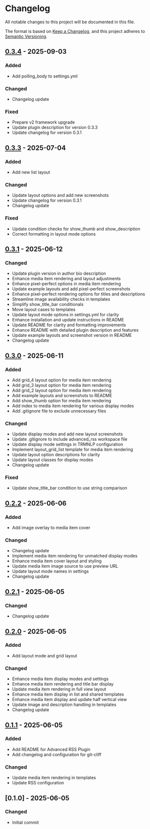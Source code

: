 # Changelog

All notable changes to this project will be documented in this file.

The format is based on [Keep a Changelog](https://keepachangelog.com/en/1.0.0/),
and this project adheres to [Semantic Versioning](https://semver.org/spec/v2.0.0.html).

## [0.3.4] - 2025-09-03

### Added

- Add polling_body to settings.yml

### Changed

- Changelog update

### Fixed

- Prepare v2 framework upgrade
- Update plugin description for version 0.3.3
- Update changelog for version 0.3.1

## [0.3.3] - 2025-07-04

### Added

- Add new list layout

### Changed

- Update layout options and add new screenshots
- Update changelog for version 0.3.1
- Changelog update

### Fixed

- Update condition checks for show_thumb and show_description
- Correct formatting in layout mode options

## [0.3.1] - 2025-06-12

### Changed

- Update plugin version in author bio description
- Enhance media item rendering and layout adjustments
- Enhance pixel-perfect options in media item rendering
- Update example layouts and add pixel-perfect screenshots
- Enhance pixel-perfect rendering options for titles and descriptions
- Streamline image availability checks in templates
- Simplify show_title_bar conditionals
- Move layout cases to templates
- Update layout mode options in settings.yml for clarity
- Enhance installation and update instructions in README
- Update README for clarity and formatting improvements
- Enhance README with detailed plugin description and features
- Update example layouts and screenshot version in README
- Changelog update

## [0.3.0] - 2025-06-11

### Added

- Add grid_4 layout option for media item rendering
- Add grid_3 layout option for media item rendering
- Add grid_2 layout option for media item rendering
- Add example layouts and screenshots to README
- Add show_thumb option for media item rendering
- Add index to media item rendering for various display modes
- Add .gitignore file to exclude unnecessary files

### Changed

- Update display modes and add new layout screenshots
- Update .gitignore to include advanced_rss workspace file
- Update display mode settings in TRMNLP configuration
- Implement layout_grid_list template for media item rendering
- Update layout option descriptions for clarity
- Update layout classes for display modes
- Changelog update

### Fixed

- Update show_title_bar condition to use string comparison

## [0.2.2] - 2025-06-06

### Added

- Add image overlay to media item cover

### Changed

- Changelog update
- Implement media item rendering for unmatched display modes
- Enhance media item cover layout and styling
- Update media item image source to use preview URL
- Update layout mode names in settings
- Changelog update

## [0.2.1] - 2025-06-05

### Changed

- Changelog update

## [0.2.0] - 2025-06-05

### Added

- Add layout mode and grid layout

### Changed

- Enhance media item display modes and settings
- Enhance media item rendering and title bar display
- Update media item rendering in full view layout
- Enhance media item display in list and shared templates
- Enhance media item display and update half vertical view
- Update image and description handling in templates
- Changelog update

## [0.1.1] - 2025-06-05

### Added

- Add README for Advanced RSS Plugin
- Add changelog and configuration for git-cliff

### Changed

- Update media item rendering in templates
- Update RSS configuration

## [0.1.0] - 2025-06-05

### Changed

- Initial commit

[0.3.4]: https://github.com/heroheman/trmnl_advanced_rss/compare/v0.3.3..v0.3.4
[0.3.3]: https://github.com/heroheman/trmnl_advanced_rss/compare/v0.3.1..v0.3.3
[0.3.1]: https://github.com/heroheman/trmnl_advanced_rss/compare/v0.3.0..v0.3.1
[0.3.0]: https://github.com/heroheman/trmnl_advanced_rss/compare/v0.2.2..v0.3.0
[0.2.2]: https://github.com/heroheman/trmnl_advanced_rss/compare/v0.2.1..v0.2.2
[0.2.1]: https://github.com/heroheman/trmnl_advanced_rss/compare/v0.2.0..v0.2.1
[0.2.0]: https://github.com/heroheman/trmnl_advanced_rss/compare/v0.1.1..v0.2.0
[0.1.1]: https://github.com/heroheman/trmnl_advanced_rss/compare/v0.1.0..v0.1.1

<!-- generated by git-cliff -->
